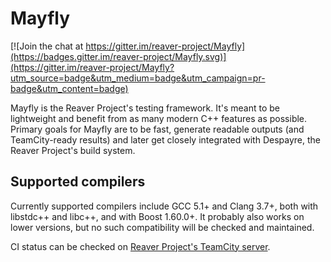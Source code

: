 # Mayfly

[![Join the chat at https://gitter.im/reaver-project/Mayfly](https://badges.gitter.im/reaver-project/Mayfly.svg)](https://gitter.im/reaver-project/Mayfly?utm_source=badge&utm_medium=badge&utm_campaign=pr-badge&utm_content=badge)

Mayfly is the Reaver Project's testing framework. It's meant to be lightweight and
benefit from as many modern C++ features as possible. Primary goals for Mayfly are
to be fast, generate readable outputs (and TeamCity-ready results) and later get
closely integrated with Despayre, the Reaver Project's build system.

## Supported compilers

Currently supported compilers include GCC 5.1+ and Clang 3.7+, both with libstdc++
and libc++, and with Boost 1.60.0+. It probably also works on lower versions, but
no such compatibility will be checked and maintained.

CI status can be checked on [Reaver Project's TeamCity server](http://ci.reaver-project.org/viewType.html?buildTypeId=mayfly_Tests&guest=1).
